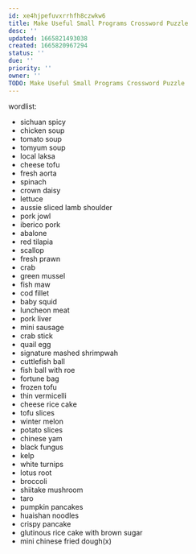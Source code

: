 ```yaml
---
id: xe4hjpefuvxrrhfh8czwkw6
title: Make Useful Small Programs Crossword Puzzle
desc: ''
updated: 1665821493038
created: 1665820967294
status: ''
due: ''
priority: ''
owner: ''
TODO: Make Useful Small Programs Crossword Puzzle
---
```


wordlist:
- sichuan spicy
- chicken soup
- tomato soup
- tomyum soup
- local laksa
- cheese tofu
- fresh aorta
- spinach
- crown daisy
- lettuce
- aussie sliced lamb shoulder
- pork jowl
- iberico pork
- abalone
- red tilapia
- scallop
- fresh prawn
- crab
- green mussel
- fish maw
- cod fillet
- baby squid
- luncheon meat
- pork liver
- mini sausage
- crab stick
- quail egg
- signature mashed shrimpwah
- cuttlefish ball
- fish ball with roe
- fortune bag
- frozen tofu
- thin vermicelli
- cheese rice cake
- tofu slices
- winter melon
- potato slices
- chinese yam
- black fungus
- kelp
- white turnips
- lotus root
- broccoli
- shiitake mushroom
- taro
- pumpkin pancakes
- huaishan noodles
- crispy pancake
- glutinous rice cake with brown sugar
- mini chinese fried dough(x)